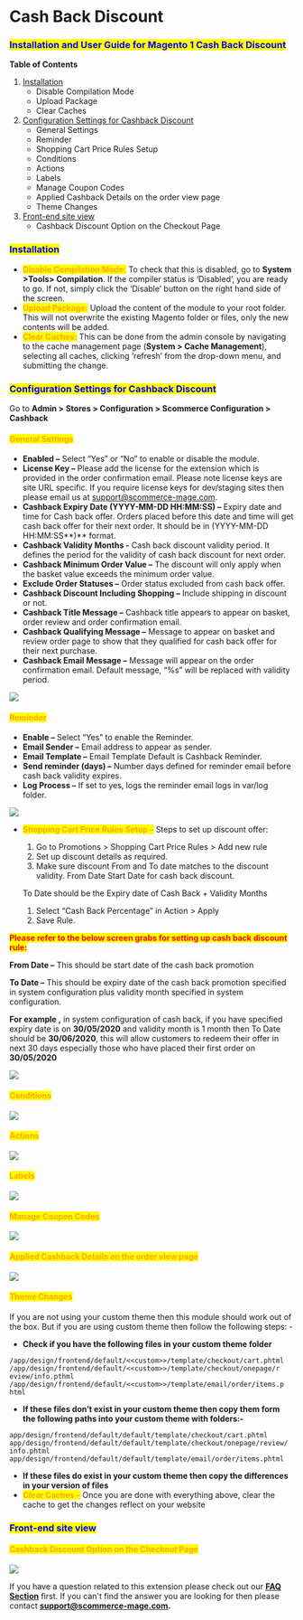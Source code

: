 # Cash Back Discount

### <mark style="color:blue;">Installation and User Guide for Magento 1 Cash Back Discount</mark>

**Table of Contents**

1. [Installation ](cash-back-discount.md#\_bookmark0)
   * Disable Compilation Mode&#x20;
   * Upload Package&#x20;
   * Clear Caches&#x20;
2. [Configuration Settings for Cashback Discount ](cash-back-discount.md#\_bookmark4)
   * General Settings&#x20;
   * Reminder&#x20;
   * Shopping Cart Price Rules Setup&#x20;
   * Conditions&#x20;
   * Actions&#x20;
   * Labels&#x20;
   * Manage Coupon Codes&#x20;
   * Applied Cashback Details on the order view page&#x20;
   * Theme Changes&#x20;
3. [Front-end site view ](cash-back-discount.md#\_bookmark14)
   * Cashback Discount Option on the Checkout Page&#x20;

### <mark style="color:blue;">Installation</mark> <a href="#bookmark0" id="bookmark0"></a>

* <mark style="color:orange;">**Disable Compilation Mode:**</mark> To check that this is disabled, go to **System >Tools> Compilation**. If the compiler status is ‘Disabled’, you are ready to go. If not, simply click the ‘Disable’ button on the right hand side of the screen.
* <mark style="color:orange;">**Upload Package:**</mark> Upload the content of the module to your root folder. This will not overwrite the existing Magento folder or files, only the new contents will be added.
* <mark style="color:orange;">**Clear Caches:**</mark> This can be done from the admin console by navigating to the cache management page (**System > Cache Management**), selecting all caches, clicking ‘refresh’ from the drop-down menu, and submitting the change.

### <mark style="color:blue;">Configuration Settings for Cashback Discount</mark> <a href="#bookmark4" id="bookmark4"></a>

Go to **Admin > Stores > Configuration > Scommerce Configuration > Cashback**

#### <mark style="color:orange;">General Settings</mark> <a href="#bookmark5" id="bookmark5"></a>

* **Enabled –** Select “Yes” or “No” to enable or disable the module.
* **License Key –** Please add the license for the extension which is provided in the order confirmation email. Please note license keys are site URL specific. If you require license keys for dev/staging sites then please email us at [support@scommerce-mage.com](mailto:support@scommerce-mage.com).
* **Cashback Expiry Date (YYYY-MM-DD HH:MM:SS) –** Expiry date and time for Cash back offer. Orders placed before this date and time will get cash back offer for their next order. It should be in (YYYY-MM-DD HH:MM:SS**)** format.
* **Cashback Validity Months -** Cash back discount validity period. It defines the period for the validity of cash back discount for next order.
* **Cashback Minimum Order Value –** The discount will only apply when the basket value exceeds the minimum order value.
* **Exclude Order Statuses –** Order status excluded from cash back offer.
* **Cashback Discount Including Shopping –** Include shipping in discount or not.
* **Cashback Title Message –** Cashback title appears to appear on basket, order review and order confirmation email.
* **Cashback Qualifying Message –** Message to appear on basket and review order page to show that they qualified for cash back offer for their next purchase.
* **Cashback Email Message –** Message will appear on the order confirmation email. Default message, “%s” will be replaced with validity period.

![](../../.gitbook/assets/m1cashback\_general.jpg)

#### <mark style="color:orange;">Reminder</mark> <a href="#bookmark6" id="bookmark6"></a>

* **Enable –** Select “Yes” to enable the Reminder.
* **Email Sender –** Email address to appear as sender.
* **Email Template –** Email Template Default is Cashback Reminder.
* **Send reminder (days) –** Number days defined for reminder email before cash back validity expires.
* **Log Process –** If set to yes, logs the reminder email logs in var/log folder.

![](../../.gitbook/assets/m1cashback\_reminder.jpg)

*   <mark style="color:orange;">**Shopping Cart Price Rules Setup –**</mark> Steps to set up discount offer:

    1. Go to Promotions > Shopping Cart Price Rules > Add new rule
    2. Set up discount details as required.
    3. Make sure discount From and To date matches to the discount validity. From Date Start Date for cash back discount.

    To Date should be the Expiry date of Cash Back + Validity Months

    1. Select “Cash Back Percentage” in Action > Apply
    2. Save Rule.

<mark style="color:red;">**Please refer to the below screen grabs for setting up cash back discount rule:**</mark>

**From Date –** This should be start date of the cash back promotion

**To Date –** This should be expiry date of the cash back promotion specified in system configuration plus validity month specified in system configuration.

**For example ,** in system configuration of cash back, if you have specified expiry date is on **30/05/2020** and validity month is 1 month then To Date should be **30/06/2020**, this will allow customers to redeem their offer in next 30 days especially those who have placed their first order on **30/05/2020**

![](<../../.gitbook/assets/3 (26)>)

#### <mark style="color:orange;">Conditions</mark> <a href="#bookmark8" id="bookmark8"></a>

![](<../../.gitbook/assets/4 (31)>)

#### <mark style="color:orange;">Actions</mark> <a href="#bookmark9" id="bookmark9"></a>

![](<../../.gitbook/assets/5 (60)>)

#### <mark style="color:orange;">Labels</mark> <a href="#bookmark10" id="bookmark10"></a>

![](<../../.gitbook/assets/6 (7)>)

#### <mark style="color:orange;">Manage Coupon Codes</mark> <a href="#bookmark11" id="bookmark11"></a>

![](<../../.gitbook/assets/7 (21)>)

#### <mark style="color:orange;">Applied Cashback Details on the order view page</mark> <a href="#bookmark12" id="bookmark12"></a>

![](<../../.gitbook/assets/8 (20)>)

#### <mark style="color:orange;">**Theme Changes**</mark>&#x20;

If you are not using your custom theme then this module should work out of the box. But if you are using custom theme then follow the following steps: -

* **Check if you have the following files in your custom theme folder**

```
/app/design/frontend/default/<<custom>>/template/checkout/cart.phtml
/app/design/frontend/default/<<custom>>/template/checkout/onepage/r eview/info.pthml
/app/design/frontend/default/<<custom>>/template/email/order/items.p html
```

* **If these files don’t exist in your custom theme then copy them form the following paths into your custom theme with folders:-**

```
app/design/frontend/default/default/template/checkout/cart.phtml
app/design/frontend/default/default/template/checkout/onepage/review/ info.phtml
app/design/frontend/default/default/template/email/order/items.phtml
```

* **If these files do exist in your custom theme then copy the differences in your version of files**
* <mark style="color:orange;">**Clear Caches –**</mark> Once you are done with everything above, clear the cache to get the changes reflect on your website

### <mark style="color:blue;">Front-end site view</mark> <a href="#bookmark14" id="bookmark14"></a>

#### <mark style="color:orange;">Cashback Discount Option on the Checkout Page</mark> <a href="#bookmark15" id="bookmark15"></a>

![](<../../.gitbook/assets/9 (8)>)

If you have a question related to this extension please check out our [**FAQ Section**](https://www.scommerce-mage.com/magento-next-order-discount.html#faq) first. If you can't find the answer you are looking for then please contact [**support@scommerce-mage.com**](mailto:core@scommerce-mage.com)**.**
